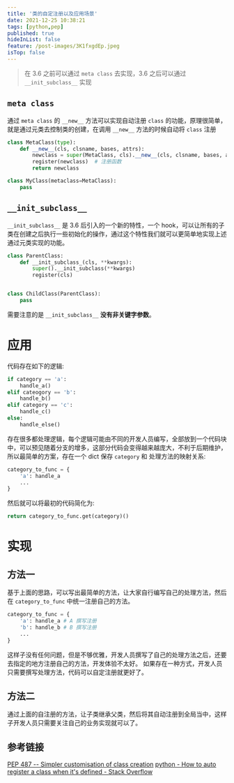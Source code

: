 ```yaml
---
title: '类的自定注册以及应用场景'
date: 2021-12-25 10:38:21
tags: [python,pep]
published: true
hideInList: false
feature: /post-images/3K1fxgdEp.jpeg
isTop: false
---
```

> 在 3.6 之前可以通过 `meta class` 去实现，3.6 之后可以通过 `__init_subclass__` 实现


## `meta class`

通过 `meta class` 的 `__new__` 方法可以实现自动注册 `class` 的功能，原理很简单，就是通过元类去控制类的创建，在调用 `__new__`  方法的时候自动将 `class` 注册

```python
class MetaClass(type):
    def __new__(cls, clsname, bases, attrs):
        newclass = super(MetaClass, cls).__new__(cls, clsname, bases, attrs)
        register(newclass)  # 注册函数
        return newclass

class MyClass(metaclass=MetaClass):
    pass
```


## `__init_subclass__` 
`__init_subclass__` 是 3.6 后引入的一个新的特性，一个 hook，可以让所有的子类在创建之后执行一些初始化的操作，通过这个特性我们就可以更简单地实现上述通过元类实现的功能。

```python
class ParentClass:
	def __init_subclass_(cls, **kwargs):
		super().__init_subclass(**kwargs)
		register(cls)


class ChildClass(ParentClass):
	pass

```


需要注意的是 `__init_subclass__`  **没有非关键字参数**。

# 应用
代码存在如下的逻辑:

```python
if category == 'a':
	handle_a()
elif cateogory == 'b':
	handle_b()
elif category == 'c':
	handle_c()
else:
	handle_else()
```

存在很多都处理逻辑，每个逻辑可能由不同的开发人员编写，全部放到一个代码块中，可以预见随着分支的增多，这部分代码会变得越来越庞大，不利于后期维护，所以最简单的方案，存在一个 dict 保存 `category` 和 处理方法的映射关系:

```python
category_to_func = {
    'a': handle_a
	...
}
```

然后就可以将最初的代码简化为:

```python
return category_to_func.get(category)()
```

# 实现

## 方法一
基于上面的思路，可以写出最简单的方法，让大家自行编写自己的处理方法，然后在 `category_to_func` 中统一注册自己的方法。

```python
category_to_func = {
	'a': handle_a # A 撰写注册
	'b': handle_b # B 撰写注册
	...
}
```
这样子没有任何问题，但是不够优雅，开发人员撰写了自己的处理方法之后，还要去指定的地方注册自己的方法，开发体验不太好。
如果存在一种方式，开发人员只需要撰写处理方法，代码可以自定注册就更好了。

## 方法二
通过上面的自注册的方法，让子类继承父类，然后将其自动注册到全局当中，这样子开发人员只需要关注自己的业务实现就可以了。

## 参考链接

[PEP 487 -- Simpler customisation of class creation](https://www.python.org/dev/peps/pep-0487/)
[python - How to auto register a class when it's defined - Stack Overflow](https://stackoverflow.com/questions/5189232/how-to-auto-register-a-class-when-its-defined)